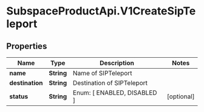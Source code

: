 # SubspaceProductApi.V1CreateSipTeleport

## Properties

Name | Type | Description | Notes
------------ | ------------- | ------------- | -------------
**name** | **String** | Name of SIPTeleport | 
**destination** | **String** | Destination of SIPTeleport | 
**status** | **String** | Enum: [ ENABLED, DISABLED ] | [optional] 


